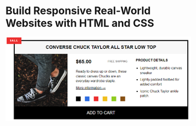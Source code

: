 # Build Responsive Real-World Websites with HTML and CSS
![image](https://raw.githubusercontent.com/AmmarYasser33/Kalbonyan-Elmarsos-Internship/main/02-Udemy/-01-HTML-CSS-Jonas/Challenges/06-Challenges/ch-6.PNG)
